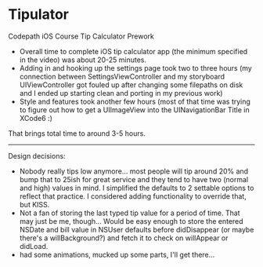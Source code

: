 Tipulator
=========

Codepath iOS Course Tip Calculator Prework

- Overall time to complete iOS tip calculator app (the minimum specified in the video) was about 20-25 minutes.
- Adding in and hooking up the settings page took two to three hours (my connection between SettingsViewController and my storyboard UIViewController got fouled up after changing some filepaths on disk and I ended up starting clean and porting in my previous work)
- Style and features took another few hours (most of that time was trying to figure out how to get a UIImageView into the UINavigationBar Title in XCode6 :)

That brings total time to around 3-5 hours.

---

Design decisions:

- Nobody really tips low anymore... most people will tip around 20% and bump that to 25ish for great service and they tend to have two (normal and high) values in mind. I simplified the defaults to 2 settable options to reflect that practice. I considered adding functionality to override that, but KISS.
- Not a fan of storing the last typed tip value for a period of time. That may just be me, though... Would be easy enough to store the entered NSDate and bill value in NSUser defaults before didDisappear (or maybe there's a willBackground?) and fetch it to check on willAppear or didLoad.
- had some animations, mucked up some parts, I'll get there...
